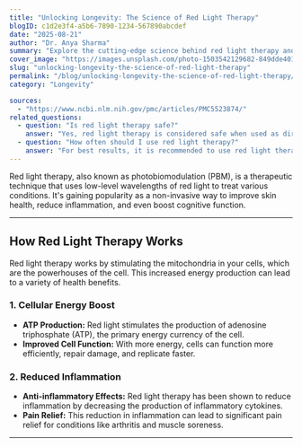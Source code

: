 ```yaml
---
title: "Unlocking Longevity: The Science of Red Light Therapy"
blogID: c1d2e3f4-a5b6-7890-1234-567890abcdef
date: "2025-08-21"
author: "Dr. Anya Sharma"
summary: "Explore the cutting-edge science behind red light therapy and how it can help you live a longer, healthier life."
cover_image: "https://images.unsplash.com/photo-1503542129682-849dde4017b2?q=80&w=2073&auto=format&fit=crop&ixlib=rb-4.1.0&ixid=M3wxMjA3fDB8MHxwaG90by1wYWdlfHx8fGVufDB8fHx8fA%3D%3D"
slug: "unlocking-longevity-the-science-of-red-light-therapy"
permalink: "/blog/unlocking-longevity-the-science-of-red-light-therapy/"
category: "Longevity"

sources:
  - "https://www.ncbi.nlm.nih.gov/pmc/articles/PMC5523874/"
related_questions:
  - question: "Is red light therapy safe?"
    answer: "Yes, red light therapy is considered safe when used as directed. It is non-invasive and does not use UV light."
  - question: "How often should I use red light therapy?"
    answer: "For best results, it is recommended to use red light therapy 3-5 times per week for 10-20 minutes per session."
---
```


Red light therapy, also known as photobiomodulation (PBM), is a therapeutic technique that uses low-level wavelengths of red light to treat various conditions. It's gaining popularity as a non-invasive way to improve skin health, reduce inflammation, and even boost cognitive function.

***

## How Red Light Therapy Works

Red light therapy works by stimulating the mitochondria in your cells, which are the powerhouses of the cell. This increased energy production can lead to a variety of health benefits.

### 1. Cellular Energy Boost
- **ATP Production:** Red light stimulates the production of adenosine triphosphate (ATP), the primary energy currency of the cell.
- **Improved Cell Function:** With more energy, cells can function more efficiently, repair damage, and replicate faster.

### 2. Reduced Inflammation
- **Anti-inflammatory Effects:** Red light therapy has been shown to reduce inflammation by decreasing the production of inflammatory cytokines.
- **Pain Relief:** This reduction in inflammation can lead to significant pain relief for conditions like arthritis and muscle soreness.

***
